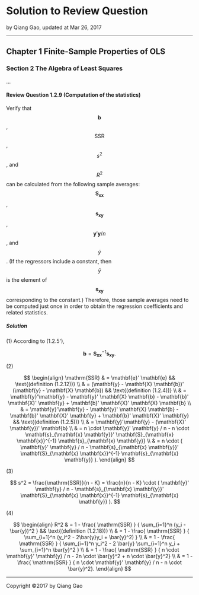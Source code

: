# Solution to Review Question

by Qiang Gao, updated at Mar 26, 2017

---

## Chapter 1 Finite-Sample Properties of OLS

### Section 2 The Algebra of Least Squares

...

#### Review Question 1.2.9 (Computation of the statistics)

Verify that $$ \mathbf{b} $$, $$ \mathrm{SSR} $$, $$ s^2 $$, and $$ R^2 $$ can be calculated from the following sample averages: $$ \mathbf{S}_{ \mathbf{x} \mathbf{x} } $$, $$ \mathbf{s}_{ \mathbf{x} \mathbf{y} } $$, $$ \mathbf{y}' \mathbf{y} / n $$, and $$ \bar{y} $$. (If the regressors include a constant, then $$ \bar{y} $$ is the element of $$ \mathbf{s}_{ \mathbf{x} \mathbf{y} } $$ corresponding to the constant.) Therefore, those sample averages need to be computed just once in order to obtain the regression coefficients and related statistics.

##### Solution

(1) According to (1.2.5'),

$$
\mathbf{b} = \mathbf{S}_{\mathbf{x} \mathbf{x}}^{-1}
\mathbf{s}_{\mathbf{x} \mathbf{y}}.
$$

(2)

$$
\begin{align}
\mathrm{SSR} & = \mathbf{e}' \mathbf{e}
&&
\text{(definition (1.2.12))}
\\ & = 
(\mathbf{y} - \mathbf{X} \mathbf{b})'
(\mathbf{y} - \mathbf{X} \mathbf{b})
&&
\text{(definition (1.2.4))}
\\ & =
\mathbf{y}'\mathbf{y} - \mathbf{y}' \mathbf{X}
\mathbf{b} - \mathbf{b}' \mathbf{X}' \mathbf{y} +
\mathbf{b}' \mathbf{X}' \mathbf{X} \mathbf{b}
\\ & =
\mathbf{y}'\mathbf{y} - \mathbf{y}' \mathbf{X}
\mathbf{b} - \mathbf{b}' \mathbf{X}' \mathbf{y} +
\mathbf{b}' \mathbf{X}' \mathbf{y}
&&
\text{(definition (1.2.5))}
\\ & =
\mathbf{y}'\mathbf{y} - (\mathbf{X}' \mathbf{y})' \mathbf{b}
\\ & =
n \cdot \mathbf{y}' \mathbf{y} / n - n \cdot
\mathbf{s}_{\mathbf{x} \mathbf{y}}'
\mathbf{S}_{\mathbf{x} \mathbf{x}}^{-1}
\mathbf{s}_{\mathbf{x} \mathbf{y}}
\\ & =
n \cdot ( \mathbf{y}' \mathbf{y} / n -
\mathbf{s}_{\mathbf{x} \mathbf{y}}'
\mathbf{S}_{\mathbf{x} \mathbf{x}}^{-1}
\mathbf{s}_{\mathbf{x} \mathbf{y}} ).  
\end{align}
$$

(3)

$$
s^2 = \frac{\mathrm{SSR}}{n - K} = 
\frac{n}{n - K} \cdot ( \mathbf{y}' \mathbf{y} / n -
\mathbf{s}_{\mathbf{x} \mathbf{y}}'
\mathbf{S}_{\mathbf{x} \mathbf{x}}^{-1}
\mathbf{s}_{\mathbf{x} \mathbf{y}} ).
$$

(4)

$$
\begin{align}
R^2 & = 1 - \frac{ \mathrm{SSR} }
{ \sum_{i=1}^n (y_i - \bar{y})^2 }
&&
\text{(definition (1.2.18))}
\\ & =
1 - \frac{ \mathrm{SSR} }
{ \sum_{i=1}^n (y_i^2 - 2\bar{y}y_i + \bar{y}^2) }
\\ & =
1 - \frac{ \mathrm{SSR} }
{ \sum_{i=1}^n y_i^2 - 2 \bar{y} \sum_{i=1}^n y_i +
\sum_{i=1}^n \bar{y}^2 }
\\ & =
1 - \frac{ \mathrm{SSR} }
{ n \cdot \mathbf{y}' \mathbf{y} / n -
2n \cdot \bar{y}^2 + n \cdot \bar{y}^2}
\\ & =
1 - \frac{ \mathrm{SSR} }
{ n \cdot \mathbf{y}' \mathbf{y} / n -
n \cdot \bar{y}^2}.
\end{align}
$$

---

Copyright ©2017 by Qiang Gao